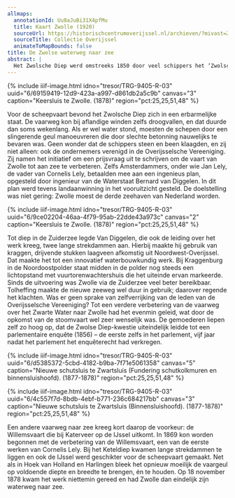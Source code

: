 ```yaml
---
allmaps:
  annotationId: Uu8aJuBi31X4pfMu
  title: Kaart Zwolle (1920)
  sourceUrl: https://historischcentrumoverijssel.nl/archieven/?mivast=20&mizig=210&miadt=141&miaet=1&micode=1678&minr=25009356&miview=inv2
  sourceTitle: Collectie Overijssel
  animateToMapBounds: false
title: De Zwolse waterweg naar zee
abstract: |
  Het Zwolsche Diep werd omstreeks 1850 door veel schippers het ‘Zwolsche Ondiep’ genoemd, zo ernstig was het gesteld met de toegankelijkheid van de vaarweg, die via het Zwarte Water naar Zwolle liep. Dat werd een steeds nijpender probleem. Het water – eigenlijk meer een inham van de Zuiderzee – was van belang voor de aanvoer van rijke rivierklei en voor de biezenteelt en visserij (voornamelijk de vangst van bleien of blieken, in het verleden een volksvoedsel), maar vooral toch voor de scheepvaart. Zwolle stond ‘in gemeenschap’ – zoals dat heette – met zuidoost Drenthe en de Drenthse en Overijsselse veenontginningen, met de Dedemsvaart en, niet te vergeten, met Twente waar de textielindustrie halverwege de negentiende eeuw sterk in opkomst was.
---
```


{% include iiif-image.html idno="tresor/TRG-9405-R-03" uuid="6/69159419-12d9-423a-a997-d861db2a5c9b" canvas="3" caption="Keersluis te Zwolle. (1878)" region="pct:25,25,51,48" %}

Voor de scheepvaart bevond het Zwolsche Diep zich in een erbarmelijke staat. De vaarweg kon bij aflandige winden zelfs droogvallen, en dat duurde dan soms wekenlang. Als er wel water stond, moesten de schepen door een slingerende geul manoeuvreren die door slechte betonning nauwelijks te bevaren was. Geen wonder dat de schippers steen en been klaagden, en zij niet alleen: ook de ondernemers verenigd in de Overijsselsche Vereeniging. Zij namen het initiatief om een prijsvraag uit te schrijven om de vaart van Zwolle tot aan zee te verbeteren. Zelfs Amsterdammers, onder wie Jan Lely, de vader van Cornelis Lely, betaalden mee aan een ingenieus plan, opgesteld door ingenieur van de Waterstaat Bernard van Diggelen. In dit plan werd tevens landaanwinning in het vooruitzicht gesteld. De doelstelling was niet gering: Zwolle moest de derde zeehaven van Nederland worden. 


{% include iiif-image.html idno="tresor/TRG-9405-R-03" uuid="6/9ce02204-46aa-4f79-95ab-22dde43a973c" canvas="2" caption="Keersluis te Zwolle. (1878)" region="pct:25,25,51,48" %}

Tot diep in de Zuiderzee legde Van Diggelen, die ook de leiding over het werk kreeg, twee lange strekdammen aan. Hierbij maakte hij gebruik van kraggen, drijvende stukken laagveen afkomstig uit Noordwest-Overijssel. Dat maakte het tot een innovatief waterbouwkundig werk. Bij Kraggenburg in de Noordoostpolder staat midden in de polder nog steeds een lichtopstand met vuurtorenwachtershuis die het uiteinde ervan markeerde. 
Sinds de uitvoering was Zwolle via de Zuiderzee veel beter bereikbaar. Tolheffing maakte de nieuwe zeeweg wel duur in gebruik; daarover regende het klachten. Was er geen sprake van zelfverrijking van de leden van de Overijsselsche Vereeniging? Tot een verdere verbetering van de vaarweg over het Zwarte Water naar Zwolle had het evenmin geleid, wat door de opkomst van de stoomvaart wel zeer wenselijk was. De gemoederen liepen zelf zo hoog op, dat de Zwolse Diep-kwestie uiteindelijk leidde tot een parlementaire enquête (1856) – de eerste zelfs in het parlement, vijf jaar nadat het parlement het enquêterecht had verkregen. 

{% include iiif-image.html idno="tresor/TRG-9405-R-03" uuid="6/d5385372-5cbd-4182-b9ba-7f71e5061358" canvas="5" caption="Nieuwe schutsluis te Zwartsluis (Fundering schutkolkmuren en binnensluishoofd). (1877-1878)" region="pct:25,25,51,48" %}


{% include iiif-image.html idno="tresor/TRG-9405-R-03" uuid="6/4c557f7d-8bdb-4ebf-b771-236c684217bb" canvas="3" caption="Nieuwe schutsluis te Zwartsluis (Binnensluishoofd). (1877-1878)" region="pct:25,25,51,48" %}


Een andere vaarweg naar zee kreeg kort daarop de voorkeur: de Willemsvaart die bij Katerveer op de IJssel uitkomt. In 1869 kon worden begonnen met de verbetering van de Willemsvaart, een van de eerste werken van Cornelis Lely. Bij het Keteldiep kwamen lange strekdammen te liggen en ook de IJssel werd geschikter voor de scheepvaart gemaakt. Net als in Hoek van Holland en Harlingen bleek het opnieuw moeilijk de vaargeul op voldoende diepte en breedte te brengen, én te houden. Op 18 november 1878 kwam het werk niettemin gereed en had Zwolle dan eindelijk zijn waterweg naar zee. 
